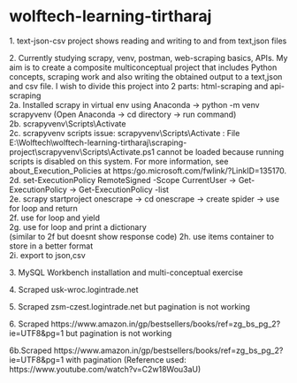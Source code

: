 # wolftech-learning-tirtharaj
<p>1. text-json-csv project shows reading and writing to and from text,json files<br>
<p>2. Currently studying scrapy, venv, postman, web-scraping basics, APIs. My aim is to create a composite multiconceptual project that includes Python concepts, scraping work and also writing the obtained output to a text,json and csv file. I wish to divide this project into 2 parts: html-scraping and api-scraping<br>
  2a. Installed scrapy in virtual env using Anaconda -> python -m venv scrapyvenv (Open Anaconda -> cd directory -> run command)<br>
  2b. scrapyvenv\Scripts\Activate<br>
  2c. scrapyvenv scripts issue: scrapyvenv\Scripts\Activate : File E:\Wolftech\wolftech-learning-tirtharaj\scraping-project\scrapyvenv\Scripts\Activate.ps1 cannot be loaded because running 
scripts is disabled on this system. For more information, see about_Execution_Policies at https:/go.microsoft.com/fwlink/?LinkID=135170.
  2d. set-ExecutionPolicy RemoteSigned -Scope CurrentUser -> Get-ExecutionPolicy -> Get-ExecutionPolicy -list <br>
  2e. scrapy startproject onescrape -> cd onescrape -> create spider -> use for loop and return<br>
  2f. use for loop and yield<br>
  2g. use for loop and print a dictionary<br> (similar to 2f but doesnt show response code)
  2h. use items container to store in a better format<br>
  2i. export to json,csv<br>
</p>
<p>3. MySQL Workbench installation and multi-conceptual exercise</p>
<p>4. Scraped usk-wroc.logintrade.net</p>
<p>5. Scraped zsm-czest.logintrade.net but pagination is not working</p>
<p>6. Scraped https://www.amazon.in/gp/bestsellers/books/ref=zg_bs_pg_2?ie=UTF8&pg=1 but pagination is not working</p>
   6b.Scraped https://www.amazon.in/gp/bestsellers/books/ref=zg_bs_pg_2?ie=UTF8&pg=1 with pagination (Reference used: https://www.youtube.com/watch?v=C2w18Wou3aU)
